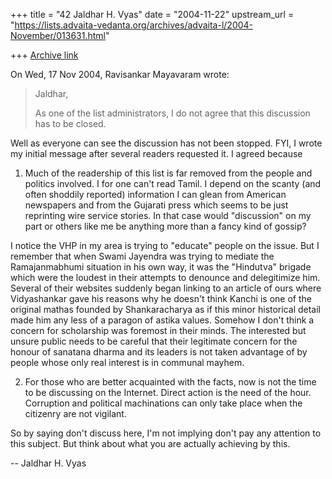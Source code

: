 +++
title = "42 Jaldhar H. Vyas"
date = "2004-11-22"
upstream_url = "https://lists.advaita-vedanta.org/archives/advaita-l/2004-November/013631.html"

+++
[Archive link](https://lists.advaita-vedanta.org/archives/advaita-l/2004-November/013631.html)

On Wed, 17 Nov 2004, Ravisankar Mayavaram wrote:

> Jaldhar,
>
> As one of the list administrators,  I do not agree that this
> discussion has to be closed.

Well as everyone can see the discussion has not been stopped.  FYI, I
wrote my initial message after several readers requested it.  I agreed
because

1.  Much of the readership of this list is far removed from the people and
politics involved.  I for one can't read Tamil.  I depend on the scanty
(and often shoddily reported) information I can glean from American
newspapers and from the Gujarati press which seems to be just reprinting
wire service stories.  In that case would "discussion" on my part or
others like me be anything more than a fancy kind of gossip?

I notice the VHP in my area is trying to "educate" people on the issue.
But I remember that when Swami Jayendra was trying to mediate the
Ramajanmabhumi situation in his own way, it was the "Hindutva" brigade
which were the loudest in their attempts to denounce and delegitimize him.
Several of their websites suddenly began linking to an article of ours
where Vidyashankar gave his reasons why he doesn't think Kanchi is one of
the original mathas founded by Shankaracharya as if this minor historical
detail made him any less of a paragon of astika values.  Somehow I don't
think a concern for scholarship was foremost in their minds.  The
interested but unsure public needs to be careful that their legitimate
concern for the honour of sanatana dharma and its leaders is not taken
advantage of by people whose only real interest is in communal mayhem.

2.  For those who are better acquainted with the facts, now is not the
time to be discussing on the Internet.  Direct action is the need of the
hour.  Corruption and political machinations can only take place when the
citizenry are not vigilant.

So by saying don't discuss here, I'm not implying don't pay any attention
to this subject.  But think about what you are actually achieving by this.

-- 
Jaldhar H. Vyas <jaldhar at braincells.com>

